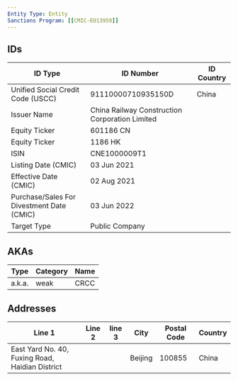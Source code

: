 ```yaml
---
Entity Type: Entity
Sanctions Program: [[CMIC-EO13959]]
---
```


## IDs
| ID Type | ID Number | ID Country |
|---------|-----------|------------|
| Unified Social Credit Code (USCC) | 91110000710935150D | China |
| Issuer Name | China Railway Construction Corporation Limited |  |
| Equity Ticker | 601186 CN |  |
| Equity Ticker | 1186 HK |  |
| ISIN | CNE1000009T1 |  |
| Listing Date (CMIC) | 03 Jun 2021 |  |
| Effective Date (CMIC) | 02 Aug 2021 |  |
| Purchase/Sales For Divestment Date (CMIC) | 03 Jun 2022 |  |
| Target Type | Public Company |  |


## AKAs
| Type | Category | Name      | 
|------|----------|-----------|
| a.k.a. | weak | CRCC |


## Addresses
| Line 1 | Line 2 | line 3 | City | Postal Code| Country | 
|--------|--------|--------|------|------------|---------|
| East Yard No. 40, Fuxing Road, Haidian District |  |  | Beijing | 100855 | China |

